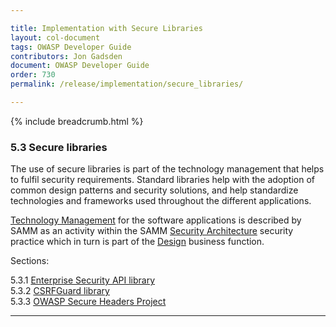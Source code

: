 ```yaml
---

title: Implementation with Secure Libraries
layout: col-document
tags: OWASP Developer Guide
contributors: Jon Gadsden
document: OWASP Developer Guide
order: 730
permalink: /release/implementation/secure_libraries/

---
```


{% include breadcrumb.html %}

### 5.3 Secure libraries

The use of secure libraries is part of the technology management that helps to fulfil security requirements.
Standard libraries help with the adoption of common design patterns and security solutions,
and help standardize technologies and frameworks used throughout the different applications.

[Technology Management][sammdsatm] for the software applications is described by SAMM as an activity
within the SAMM [Security Architecture][sammdsa] security practice
which in turn is part of the [Design][sammd] business function.

Sections:

5.3.1 [Enterprise Security API library](01-esapi.md)  
5.3.2 [CSRFGuard library](02-csrf-guard.md)  
5.3.3 [OWASP Secure Headers Project](03-secure-headers.md)  

----


[sammd]: https://owaspsamm.org/model/design/
[sammdsa]: https://owaspsamm.org/model/design/security-architecture/
[sammdsatm]: https://owaspsamm.org/model/design/security-architecture/stream-b/
